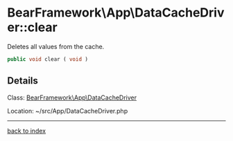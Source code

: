 # BearFramework\App\DataCacheDriver::clear

Deletes all values from the cache.

```php
public void clear ( void )
```

## Details

Class: [BearFramework\App\DataCacheDriver](bearframework.app.datacachedriver.class.md)

Location: ~/src/App/DataCacheDriver.php

---

[back to index](index.md)

